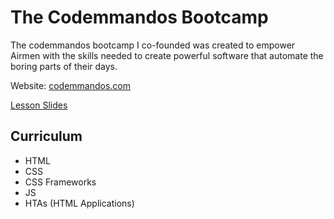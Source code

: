 # The Codemmandos Bootcamp

The codemmandos bootcamp I co-founded was created to empower Airmen with the skills needed to create powerful software that automate the boring parts of their days.

Website: [codemmandos.com](https://codemmandos.com/)

[Lesson Slides](https://docs.google.com/presentation/d/1vCVlHatiDaS0joZsNRLYj9wQWUVPgaaB-9xCg6v4vUU/edit?usp=sharing)

## Curriculum
- HTML
- CSS
- CSS Frameworks
- JS
- HTAs (HTML Applications)

